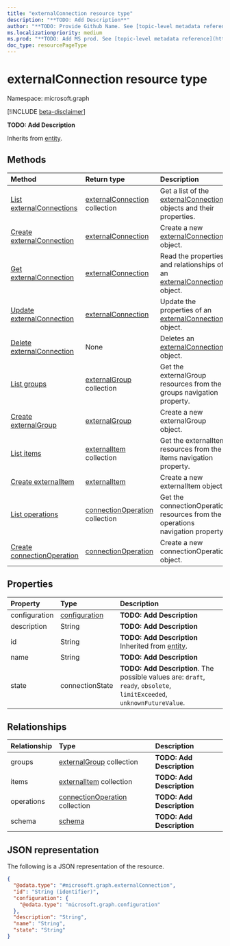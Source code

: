 ```yaml
---
title: "externalConnection resource type"
description: "**TODO: Add Description**"
author: "**TODO: Provide Github Name. See [topic-level metadata reference](https://msgo.azurewebsites.net/add/document/guidelines/metadata.html#topic-level-metadata)**"
ms.localizationpriority: medium
ms.prod: "**TODO: Add MS prod. See [topic-level metadata reference](https://msgo.azurewebsites.net/add/document/guidelines/metadata.html#topic-level-metadata)**"
doc_type: resourcePageType
---
```


# externalConnection resource type

Namespace: microsoft.graph

[!INCLUDE [beta-disclaimer](../../includes/beta-disclaimer.md)]

**TODO: Add Description**


Inherits from [entity](../resources/entity.md).

## Methods
|Method|Return type|Description|
|:---|:---|:---|
|[List externalConnections](../api/externalconnection-list.md)|[externalConnection](../resources/externalconnection.md) collection|Get a list of the [externalConnection](../resources/externalconnection.md) objects and their properties.|
|[Create externalConnection](../api/external-post-connections.md)|[externalConnection](../resources/externalconnection.md)|Create a new [externalConnection](../resources/externalconnection.md) object.|
|[Get externalConnection](../api/externalconnection-get.md)|[externalConnection](../resources/externalconnection.md)|Read the properties and relationships of an [externalConnection](../resources/externalconnection.md) object.|
|[Update externalConnection](../api/externalconnection-update.md)|[externalConnection](../resources/externalconnection.md)|Update the properties of an [externalConnection](../resources/externalconnection.md) object.|
|[Delete externalConnection](../api/externalconnection-delete.md)|None|Deletes an [externalConnection](../resources/externalconnection.md) object.|
|[List groups](../api/externalconnection-list-groups.md)|[externalGroup](../resources/externalgroup.md) collection|Get the externalGroup resources from the groups navigation property.|
|[Create externalGroup](../api/externalconnection-post-groups.md)|[externalGroup](../resources/externalgroup.md)|Create a new externalGroup object.|
|[List items](../api/externalconnection-list-items.md)|[externalItem](../resources/externalitem.md) collection|Get the externalItem resources from the items navigation property.|
|[Create externalItem](../api/externalconnection-post-items.md)|[externalItem](../resources/externalitem.md)|Create a new externalItem object.|
|[List operations](../api/externalconnection-list-operations.md)|[connectionOperation](../resources/connectionoperation.md) collection|Get the connectionOperation resources from the operations navigation property.|
|[Create connectionOperation](../api/externalconnection-post-operations.md)|[connectionOperation](../resources/connectionoperation.md)|Create a new connectionOperation object.|

## Properties
|Property|Type|Description|
|:---|:---|:---|
|configuration|[configuration](../resources/configuration.md)|**TODO: Add Description**|
|description|String|**TODO: Add Description**|
|id|String|**TODO: Add Description** Inherited from [entity](../resources/entity.md).|
|name|String|**TODO: Add Description**|
|state|connectionState|**TODO: Add Description**. The possible values are: `draft`, `ready`, `obsolete`, `limitExceeded`, `unknownFutureValue`.|

## Relationships
|Relationship|Type|Description|
|:---|:---|:---|
|groups|[externalGroup](../resources/externalgroup.md) collection|**TODO: Add Description**|
|items|[externalItem](../resources/externalitem.md) collection|**TODO: Add Description**|
|operations|[connectionOperation](../resources/connectionoperation.md) collection|**TODO: Add Description**|
|schema|[schema](../resources/schema.md)|**TODO: Add Description**|

## JSON representation
The following is a JSON representation of the resource.
<!-- {
  "blockType": "resource",
  "keyProperty": "id",
  "@odata.type": "microsoft.graph.externalConnection",
  "baseType": "microsoft.graph.entity",
  "openType": false
}
-->
``` json
{
  "@odata.type": "#microsoft.graph.externalConnection",
  "id": "String (identifier)",
  "configuration": {
    "@odata.type": "microsoft.graph.configuration"
  },
  "description": "String",
  "name": "String",
  "state": "String"
}
```

